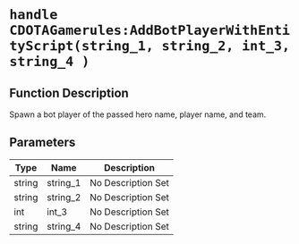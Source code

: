 # `handle CDOTAGamerules:AddBotPlayerWithEntityScript(string_1, string_2, int_3, string_4 )`
## Function Description
Spawn a bot player of the passed hero name, player name, and team.
## Parameters
Type|Name|Description
--|--|--
string|string_1|No Description Set
string|string_2|No Description Set
int|int_3|No Description Set
string|string_4|No Description Set
